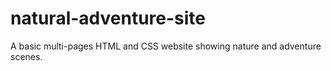 # natural-adventure-site
A basic multi-pages HTML and CSS website showing nature and adventure scenes.
